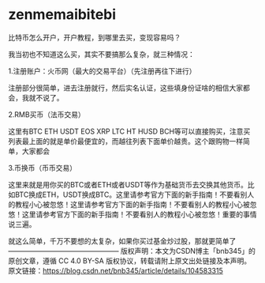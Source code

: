 # zenmemaibitebi

比特币怎么开户，开户教程，到哪里去买，变现容易吗？

我当初也不知道这么买，其实不要搞那么复杂，就三种情况：

1.注册账户：火币网（最大的交易平台）（先注册再往下进行）

注册部分很简单，进去注册就行，然后实名认证，这些填身份证啥的相信大家都会，我就不说了。

2.RMB买币（法币交易）

这里有BTC ETH USDT EOS XRP LTC HT HUSD BCH等可以直接购买，注意买列表最上面的就是单价最便宜的，而越往列表下面单价越贵。这个跟购物一样简单，大家都会

3.币换币（币币交易）

这里来就是用你买的BTC或者ETH或者USDT等作为基础货币去交换其他货币。比如BTC换成ETH，USDT换成BTC。这里请参考官方下面的新手指南！不要看别人的教程小心被忽悠！这里请参考官方下面的新手指南！不要看别人的教程小心被忽悠！这里请参考官方下面的新手指南！不要看别人的教程小心被忽悠！重要的事情说三遍。

就这么简单，千万不要想的太复杂，如果你买过基金炒过股，那就更简单了
————————————————
版权声明：本文为CSDN博主「bnb345」的原创文章，遵循 CC 4.0 BY-SA 版权协议，转载请附上原文出处链接及本声明。
原文链接：https://blog.csdn.net/bnb345/article/details/104583315
